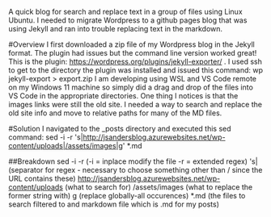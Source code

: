 A quick blog for search and replace text in a group of files using Linux Ubuntu.  I needed to migrate Wordpress to a github pages blog that was using Jekyll and ran into trouble replacing text in the markdown.

#Overview
I first downloaded a zip file of my Wordpress blog in the Jekyll format.  The plugin had issues but the command line version worked great!
This is the plugin:  https://wordpress.org/plugins/jekyll-exporter/  .  I used ssh to get to the directory the plugin was installed and issued this command: wp jekyll-export > export.zip
I am developing using WSL and VS Code remote on my Windows 11 machine so simply did a drag and drop of the files into VS Code in the appropriate directories.  One thing I notices is that the images links were still the old site.  I needed a way to search and replace the old site info and move to relative paths for many of the MD files.

#Solution
I navigated to the _posts directory and executed this sed command: sed -i -r 's|http://jsandersblog.azurewebsites.net/wp-content/uploads|/assets/images|g' *.md

##Breakdown
sed -i -r  (-i = inplace modify the file  -r = extended regex)
's|  (separator for regex - necessary to choose something other than / since the URL contains these)
http://jsandersblog.azurewebsites.net/wp-content/uploads (what to search for)
/assets/images (what to replace the former string with)
g (replace globally-all occurences)
*.md (the files to search filtered to and markdown file which is .md for my posts)
